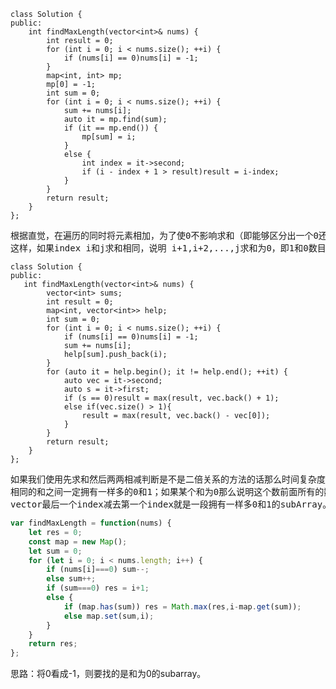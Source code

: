 ```
class Solution {
public:
    int findMaxLength(vector<int>& nums) {
    	int result = 0;
    	for (int i = 0; i < nums.size(); ++i) {
    		if (nums[i] == 0)nums[i] = -1;
    	}
    	map<int, int> mp;
    	mp[0] = -1;
    	int sum = 0;
    	for (int i = 0; i < nums.size(); ++i) {
    		sum += nums[i];
    		auto it = mp.find(sum);
    		if (it == mp.end()) {
    			mp[sum] = i;
    		}
    		else {
    			int index = it->second;
    			if (i - index + 1 > result)result = i-index;
    		}
    	}
    	return result;
    }
};
```
<pre>根据直觉，在遍历的同时将元素相加，为了使0不影响求和（即能够区分出一个0还是多个0），将元素0替换成-1。
这样，如果index i和j求和相同，说明 i+1,i+2,...,j求和为0，即1和0数目相同，</pre>


```
class Solution {
public:
   int findMaxLength(vector<int>& nums) {
    	vector<int> sums;
    	int result = 0;
    	map<int, vector<int>> help;
    	int sum = 0;
    	for (int i = 0; i < nums.size(); ++i) {
    		if (nums[i] == 0)nums[i] = -1;
    		sum += nums[i];
    		help[sum].push_back(i);
    	}
    	for (auto it = help.begin(); it != help.end(); ++it) {
    		auto vec = it->second;
    		auto s = it->first;
    		if (s == 0)result = max(result, vec.back() + 1);
    		else if(vec.size() > 1){
    			result = max(result, vec.back() - vec[0]);
    		}
    	}
    	return result;
    }
};
```
<pre>如果我们使用先求和然后两两相减判断是不是二倍关系的方法的话那么时间复杂度是O(n^2),结果是时间超限。换种思路，我们将0看作-1，然后求和，那么任意两个
相同的和之间一定拥有一样多的0和1；如果某个和为0那么说明这个数前面所有的数包括这个数本身一定有一样多的0和1。我们用vector存放所有相同的和，然后将这个
vector最后一个index减去第一个index就是一段拥有一样多0和1的subArray。</pre>
```js
var findMaxLength = function(nums) {
    let res = 0;
    const map = new Map();
    let sum = 0;
    for (let i = 0; i < nums.length; i++) {
        if (nums[i]===0) sum--;
        else sum++;
        if (sum===0) res = i+1;
        else {
            if (map.has(sum)) res = Math.max(res,i-map.get(sum));
            else map.set(sum,i);
        }
    }
    return res;
};
```

思路：将0看成-1，则要找的是和为0的subarray。
